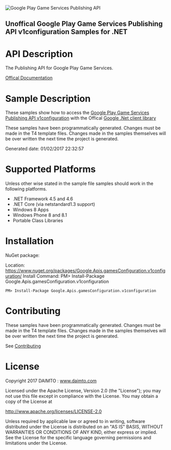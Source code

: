 ﻿![Google Play Game Services Publishing API](https://www.gstatic.com/images/branding/product/1x/googleg_32dp.png)

## Unoffical Google Play Game Services Publishing API v1configuration Samples for .NET  ##

API Description
=============

The Publishing API for Google Play Game Services.

[Offical Documentation](https://developers.google.com/games/services)

Sample Description
=============

These samples show how to access the [Google Play Game Services Publishing API v1configuration](https://developers.google.com/games/services) with the Offical [Google .Net client library](https://github.com/google/google-api-dotnet-client)

These samples have been programmatically generated. Changes must be made in the T4 template files. Changes made in the samples themselves will be over written the next time the project is generated.

Generated date: 01/02/2017 22:32:57 

Supported Platforms
=================================

Unless other wise stated in the sample file samples should work in the following platforms.

* .NET Framework 4.5 and 4.6
* .NET Core (via netstandard1.3 support)
* Windows 8 Apps
* Windows Phone 8 and 8.1
* Portable Class Libraries

Installation
=================================

NuGet package:

Location: https://www.nuget.org/packages/Google.Apis.gamesConfiguration.v1configuration/ 
Install Command: PM>  Install-Package Google.Apis.gamesConfiguration.v1configuration

```
PM> Install-Package Google.Apis.gamesConfiguration.v1configuration
```

Contributing
=================================

These samples have been programmatically generated. Changes must be made in the T4 template files. Changes made in the samples themselves will be over written the next time the project is generated.

See [Contributing](CONTRIBUTING.md)

License
=================================

Copyright 2017 DAIMTO :  www.daimto.com

Licensed under the Apache License, Version 2.0 (the "License"); you may not use this file except in compliance with
the License. You may obtain a copy of the License at

http://www.apache.org/licenses/LICENSE-2.0

Unless required by applicable law or agreed to in writing, software distributed under the License is distributed on
an "AS IS" BASIS, WITHOUT WARRANTIES OR CONDITIONS OF ANY KIND, either express or implied. See the License for the
specific language governing permissions and limitations under the License.